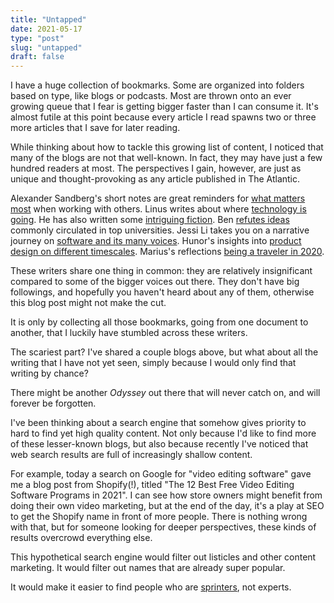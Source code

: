 ```yaml
---
title: "Untapped"
date: 2021-05-17
type: "post"
slug: "untapped"
draft: false
---
```


I have a huge collection of bookmarks. Some are organized into folders based on type, like blogs or podcasts. Most are thrown onto an ever growing queue that I fear is getting bigger faster than I can consume it. It's almost futile at this point because every article I read spawns two or three more articles that I save for later reading.

While thinking about how to tackle this growing list of content, I noticed that many of the blogs are not that well-known. In fact, they may have just a few hundred readers at most. The perspectives I gain, however, are just as unique and thought-provoking as any article published in The Atlantic.

Alexander Sandberg's short notes are great reminders for [what matters most](https://alexandersandberg.com/tabs-for-accessibility/) when working with others. Linus writes about where [technology is going](https://thesephist.com/posts/ai/). He has also written some [intriguing fiction](https://linus.coffee/story/transmission/). Ben [refutes ideas](https://www.benkuhn.net/hard/) commonly circulated in top universities. Jessi Li takes you on a narrative journey on [software and its many voices](https://blog.jse.li/posts/software/). Hunor's insights into [product design on different timescales](https://hex22.org/blog/designing-for-timescales/).
Marius's reflections [being a traveler in 2020](https://マリウス.com/my-2020-year-in-review/).

These writers share one thing in common: they are relatively insignificant compared to some of the bigger voices out there. They don't have big followings, and hopefully you haven't heard about any of them, otherwise this blog post might not make the cut.

It is only by collecting all those bookmarks, going from one document to another, that I luckily have stumbled across these writers.

The scariest part? I've shared a couple blogs above, but what about all the writing that I have not yet seen, simply because I would only find that writing by chance?

There might be another *Odyssey* out there that will never catch on, and will forever be forgotten.

I've been thinking about a search engine that somehow gives priority to hard to find yet high quality content. Not only because I'd like to find more of these lesser-known blogs, but also because recently I've noticed that web search results are full of increasingly shallow content.

For example, today a search on Google for "video editing software" gave me a blog post from Shopify(!), titled "The 12 Best Free Video Editing Software Programs in 2021". I can see how store owners might benefit from doing their own video marketing, but at the end of the day, it's a play at SEO to get the Shopify name in front of more people. There is nothing wrong with that, but for someone looking for deeper perspectives, these kinds of results overcrowd everything else.

This hypothetical search engine would filter out listicles and other content marketing. It would filter out names that are already super popular.

It would make it easier to find people who are [sprinters](https://thesephist.com/posts/bet/), not experts.
